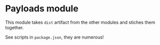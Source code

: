 # Payloads module

This module takes `dist` artifact from the other modules and stiches them together.

See scripts in `package.json`, they are numerous!
